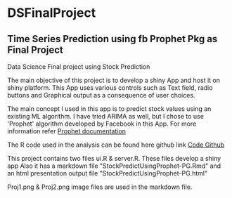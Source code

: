 # DSFinalProject

## Time Series Prediction using fb Prophet Pkg as Final Project
Data Science Final project using Stock Prediction

The main objective of this project is to develop a shiny App and host it on shiny platform. This App uses various controls such as Text field, radio buttons and Graphical output as a consequence of user choices.

The main concept I used in this app is to predict stock values using an existing ML algorithm. I have tried ARIMA as well, but I chose to use 'Prophet' algorithm developed by Facebook in this App. For more information refer [Prophet documentation](https://facebook.github.io/prophet/)

The R code used in the analysis can be found here github link [Code Github](https://github.com/pgurav-rgng/DSFinalProject)

This project contains two files ui.R & server.R. These files develop a shiny app
Also it has a markdown file "StockPredictUsingProphet-PG.Rmd" and an html presentation output file "StockPredictUsingProphet-PG.html"

Proj1.png & Proj2.png image files are used in the markdown file.
